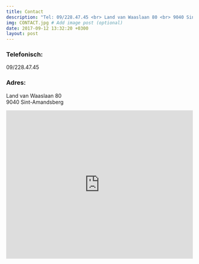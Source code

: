 ```yaml
---
title: Contact
description: "Tel: 09/228.47.45 <br> Land van Waaslaan 80 <br> 9040 Sint-Amandsberg"
img: CONTACT.jpg # Add image post (optional)
date: 2017-09-12 13:32:20 +0300
layout: post
---
```


### Telefonisch:
09/228.47.45

### Adres:

Land van Waaslaan 80 <br>
9040 Sint-Amandsberg


<iframe src="https://www.google.com/maps/embed?pb=!1m18!1m12!1m3!1d2507.728288604515!2d3.7438223157534933!3d51.05810467956385!2m3!1f0!2f0!3f0!3m2!1i1024!2i768!4f13.1!3m3!1m2!1s0x47c376ca18a4d9bf%3A0x4895237e9cd91899!2sLand+van+Waaslaan+80%2C+9040+Gent!5e0!3m2!1sen!2sbe!4v1506518218769" width="100%" height="400" frameborder="0" style="border:0" allowfullscreen></iframe>